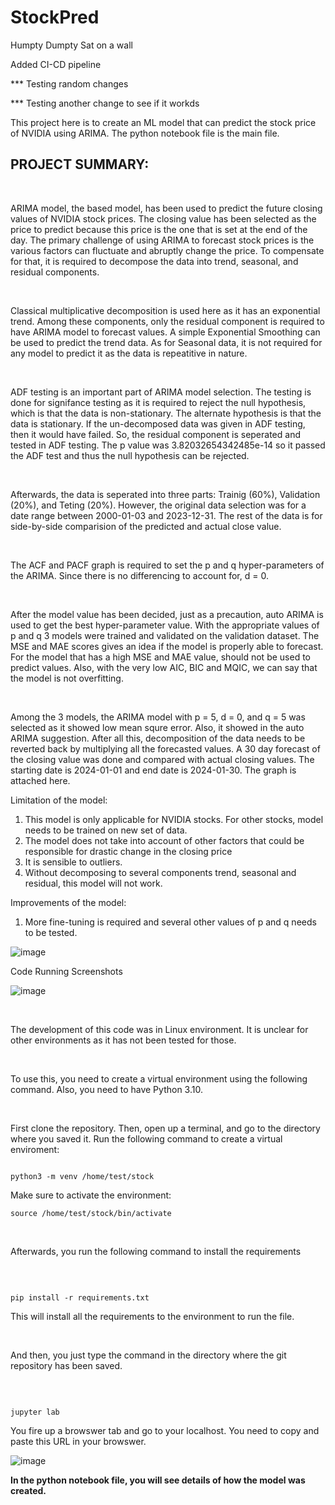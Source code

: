 # StockPred

Humpty Dumpty Sat on a wall

Added CI-CD pipeline

*** Testing random changes

*** Testing another change to see if it workds

This project here is to create an ML model that can predict the stock price of NVIDIA using ARIMA. The python notebook file is the main file.

## PROJECT SUMMARY:

<br>

ARIMA model, the based model,  has been used to predict the future closing values of NVIDIA stock prices. The closing value has been selected as the price to predict because this price is the one that is set at the end of the day. The primary challenge of using ARIMA to forecast stock prices is the various factors can fluctuate and abruptly change the price. To compensate for that, it is required to decompose the data into trend, seasonal, and residual components. 

<br>

Classical multiplicative decomposition is used here as it has an exponential trend. Among these components, only the residual component is required to have ARIMA model to forecast values. A simple Exponential Smoothing can be used to predict the trend data. As for Seasonal data, it is not required for any model to predict it as the data is repeatitive in nature. 

<br>

ADF testing is an important part of ARIMA model selection. The testing is done for signifance testing as it is required to reject the null hypothesis, which is that the data is non-stationary. The alternate hypothesis is that the data is stationary. If the un-decomposed data was given in ADF testing, then it would have failed. So, the residual component is seperated and tested in ADF testing. The p value was 3.82032654342485e-14 so it passed the ADF test and thus the null hypothesis can be rejected.

<br>

Afterwards, the data is seperated into three parts: Trainig (60%), Validation (20%), and Teting (20%). However, the original data selection was for a date range between 2000-01-03 and 2023-12-31. The rest of the data is for side-by-side comparision of the predicted and actual close value.

<br>

The ACF and PACF graph is required to set the p and q hyper-parameters of the ARIMA. Since there is no differencing to account for, d = 0. 

<br>

After the model value has been decided, just as a precaution, auto ARIMA is used to get the best hyper-parameter value. With the appropriate values of p and q 3 models were trained and validated on the validation dataset. The MSE and MAE scores gives an idea if the model is properly able to forecast. For the model that has a high MSE and MAE value, should not be used to predict values. Also, with the very low AIC, BIC and MQIC, we can say that the model is not overfitting.

<br>

Among the 3 models, the ARIMA model with p = 5, d = 0, and q = 5 was selected as it showed low mean squre error. Also, it showed in the auto ARIMA suggestion. After all this, decomposition of the data needs to be reverted back by multiplying all the forecasted values. A 30 day forecast of the closing value was done  and compared with actual closing values. The starting date is 2024-01-01 and end date is 2024-01-30. The graph is attached here.


Limitation of the model:

1) This model is only applicable for NVIDIA stocks. For other stocks, model needs to be trained on new set of data.
2) The model does not take into account of other factors that could be responsible for drastic change in the closing price
3) It is sensible to outliers.
4) Without decomposing to several components trend, seasonal and residual, this model will not work.

Improvements of the model:

1) More fine-tuning is required and several other values of p and q needs to be tested.

![image](https://github.com/omi-akif/StockPred/assets/45337017/f39968fa-022a-4646-8fc7-7ab0a6a92cc8)


Code Running Screenshots

![image](https://github.com/omi-akif/StockPred/assets/45337017/084bc0ce-1330-4388-bacc-bdd17ec5706c)



<br>

The development of this code was in Linux environment. It is unclear for other environments as it has not been tested for those.

<br>

To use this, you need to create a virtual environment using the following command. Also, you need to have Python 3.10. 

<br>

First clone the repository. Then, open up a terminal, and go to the directory where you saved it. Run the following command to create a virtual enviroment:


```

python3 -m venv /home/test/stock

```

Make sure to activate the environment:

```
source /home/test/stock/bin/activate

```




<br>

Afterwards, you run the following command to install the requirements

<br>

```

pip install -r requirements.txt

```


This will install all the requirements to the environment to run the file. 


<br> 

And then, you just type the command in the directory where the git repository has been saved.


<br>


```

jupyter lab

```


You fire up a browswer tab and go to your localhost. You need to copy and paste this URL in your browswer.

![image](https://github.com/omi-akif/StockPred/assets/45337017/434d4dd9-32ff-4f4e-a7ac-a24590e8167d)





<b> In the python notebook file, you will see details of how the model was created. <b> 

